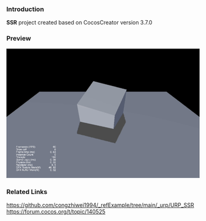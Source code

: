 ### Introduction
**SSR** project created based on CocosCreator version 3.7.0

### Preview
![image](../../../gif/202211/2022110801.gif)

### Related Links 
https://github.com/congzhiwei1994/_refExample/tree/main/_urp/URP_SSR    
https://forum.cocos.org/t/topic/140525